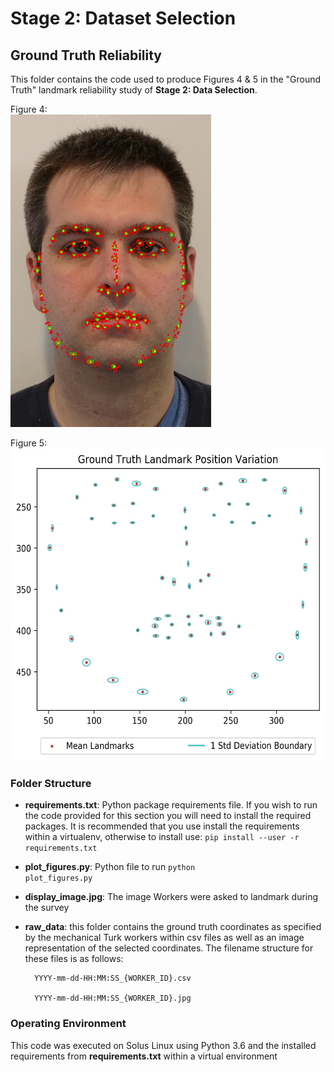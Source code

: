 # Stage 2: Dataset Selection
## Ground Truth Reliability

This folder contains the code used to produce Figures 4 & 5 in the "Ground Truth" landmark reliability study of **Stage
2: Data Selection**.

<p>
Figure 4:<br />
<img src="image_with_all_marks.jpg" height=500px>
</p>

<p>
Figure 5:<br />
<img src="landmarks_plot.jpg" height=500px>
</p>

### Folder Structure

- **requirements.txt**: Python package requirements file.  If you wish to run the code provided for this section you
will need to install the required packages.  It is recommended that you use install the requirements within a virtualenv, otherwise to install use:
        <code>pip install --user -r requirements.txt</code>
- **plot_figures.py**: Python file to run <code>python plot_figures.py</code>
- **display_image.jpg**:  The image Workers were asked to landmark during the survey
- **raw_data**: this folder contains the ground truth coordinates as specified by the mechanical Turk workers within csv
  files as well as an image representation of the selected coordinates.  The filename structure for these files is as
  follows:

        YYYY-mm-dd-HH:MM:SS_{WORKER_ID}.csv

        YYYY-mm-dd-HH:MM:SS_{WORKER_ID}.jpg

### Operating Environment
This code was executed on Solus Linux using Python 3.6 and the installed requirements from **requirements.txt** within a
virtual environment
